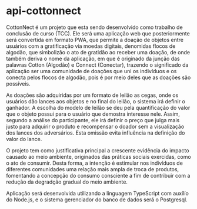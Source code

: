 # api-cottonnect
CottonNect é um projeto que esta sendo desenvolvido como trabalho de conclusão de curso (TCC). Ele será uma aplicação web que posteriormente será convertida em formato PWA, que permite a doação de objetos entre usuários com a gratificação via moedas digitais, denomidas flocos de algodão, que simbolizão o ato de gratidão ao receber uma doação, de onde também deriva o nome da aplicação, em que é originado da junção das palavras Cotton (Algodão) e Connect (Conectar), trazendo o significado da aplicação ser uma comunidade de doações que uni os indivíduos e os conecta pelos flocos de algodão, pois é por meio deles que as doações são possíveis.

As doações são adquiridas por um formato de leilão as cegas, onde os usuários dão lances aos objetos e no final do leilão, o sistema irá definir o ganhador. A escolha do modelo de leilão se deu pela quantificação do valor que o objeto possui para o usuário que demostra interesse nele. Assim, segundo a análise do participante, ele irá definir o preço que julga mais justo para adquirir o produto e recompensar o doador sem a visualização dos lances dos adversários. Esta omissão evita influência na definição do valor do lance.

O projeto tem como justificativa principal a crescente evidência do impacto causado ao meio ambiente, originados das práticas sociais exercidas, como o ato de consumir. Desta forma, a intenção é estimular nos indivíduos de diferentes comunidades uma relação mais ampla de troca de produtos, fomentando a concepção do consumo consciente a fim de contribuir com a redução da degradção gradual do meio ambiente.

Aplicação será desenvolvida utilizando a linguagem TypeScript com auxílío do Node.js, e o sistema gerenciador do banco de dados será o Postgresql.
